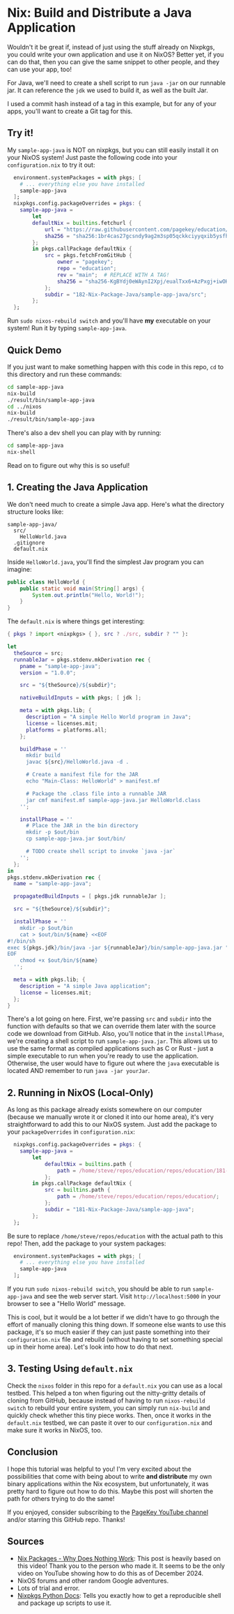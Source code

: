 # Nix: Build and Distribute a Java Application

Wouldn't it be great if, instead of just using the stuff already on Nixpkgs, you could write your own application and use it on NixOS? Better yet, if you can do that, then you can give the same snippet to other people, and they can use your app, too!

For Java, we'll need to create a shell script to run `java -jar` on our runnable jar. It can reference the `jdk` we used to build it, as well as the built Jar.

I used a commit hash instead of a tag in this example, but for any of your apps, you'll want to create a Git tag for this.

## Try it!

My `sample-app-java` is NOT on nixpkgs, but you can still easily install it on your NixOS system! Just paste the following code into your `configuration.nix` to try it out:

```nix
  environment.systemPackages = with pkgs; [
    # ... everything else you have installed
    sample-app-java
  ];
  nixpkgs.config.packageOverrides = pkgs: {
    sample-app-java = 
        let
        defaultNix = builtins.fetchurl {
            url = "https://raw.githubusercontent.com/pagekey/education/refs/heads/main/182-Nix-Package-Java/sample-app-java/default.nix";
            sha256 = "sha256:1br4cas27gcsndy9ag2m3sp05qckkciyyqxib5ysfhlav5kspj8l";
        };
        in pkgs.callPackage defaultNix {
            src = pkgs.fetchFromGitHub {
                owner = "pagekey";
                repo = "education";
                rev = "main";  # REPLACE WITH A TAG!
                sha256 = "sha256-KgBYdj0eWAynI2Xpj/eualTxx6+AzPxgj+iwOHQwIKE=";
            };
            subdir = "182-Nix-Package-Java/sample-app-java/src";
        };
  };
```

Run `sudo nixos-rebuild switch` and you'll have **my** executable on your system! Run it by typing `sample-app-java`.


## Quick Demo

If you just want to make something happen with this code in this repo, `cd` to this directory and run these commands:

```bash
cd sample-app-java
nix-build
./result/bin/sample-app-java
cd ../nixos
nix-build
./result/bin/sample-app-java
```

There's also a dev shell you can play with by running:

```bash
cd sample-app-java
nix-shell
```

Read on to figure out why this is so useful!

## 1. Creating the Java Application

We don't need much to create a simple Java app. Here's what the directory structure looks like:

```
sample-app-java/
  src/
    HelloWorld.java
  .gitignore
  default.nix
```

Inside `HelloWorld.java`, you'll find the simplest Jav program you can imagine:

```java
public class HelloWorld {
    public static void main(String[] args) {
        System.out.println("Hello, World!");
    }
}
```

The `default.nix` is where things get interesting:

```nix
{ pkgs ? import <nixpkgs> { }, src ? ./src, subdir ? "" }:

let
  theSource = src;
  runnableJar = pkgs.stdenv.mkDerivation rec {
    pname = "sample-app-java";
    version = "1.0.0";

    src = "${theSource}/${subdir}";

    nativeBuildInputs = with pkgs; [ jdk ];

    meta = with pkgs.lib; {
      description = "A simple Hello World program in Java";
      license = licenses.mit;
      platforms = platforms.all;
    };

    buildPhase = ''
      mkdir build
      javac ${src}/HelloWorld.java -d .

      # Create a manifest file for the JAR
      echo "Main-Class: HelloWorld" > manifest.mf

      # Package the .class file into a runnable JAR
      jar cmf manifest.mf sample-app-java.jar HelloWorld.class
    '';

    installPhase = ''
      # Place the JAR in the bin directory
      mkdir -p $out/bin
      cp sample-app-java.jar $out/bin/

      # TODO create shell script to invoke `java -jar`
    '';
  };
in
pkgs.stdenv.mkDerivation rec {
  name = "sample-app-java";

  propagatedBuildInputs = [ pkgs.jdk runnableJar ];

  src = "${theSource}/${subdir}";

  installPhase = ''
    mkdir -p $out/bin
    cat > $out/bin/${name} <<EOF
#!/bin/sh
exec ${pkgs.jdk}/bin/java -jar ${runnableJar}/bin/sample-app-java.jar "\$@"
EOF
    chmod +x $out/bin/${name}
  '';

  meta = with pkgs.lib; {
    description = "A simple Java application";
    license = licenses.mit;
  };
}
```

There's a lot going on here. First, we're passing `src` and `subdir` into the function with defaults so that we can override them later with the source code we download from GitHub. Also, you'll notice that in the `installPhase`, we're creating a shell script to run `sample-app-java.jar`. This allows us to use the same format as compiled applications such as C or Rust - just a simple executable to run when you're ready to use the application. Otherwise, the user would have to figure out where the `java` executable is located AND remember to run `java -jar yourJar`.


## 2. Running in NixOS (Local-Only)

As long as this package already exists somewhere on our computer (because we manually wrote it or cloned it into our home area), it's very straightforward to add this to our NixOS system. Just add the package to your `packageOverrides` in `configuration.nix`:

```nix
  nixpkgs.config.packageOverrides = pkgs: {
    sample-app-java = 
        let
            defaultNix = builtins.path {
                path = /home/steve/repos/education/repos/education/181-Nix-Package-Java/sample-app-java/;
            };
        in pkgs.callPackage defaultNix {
            src = builtins.path {
                path = /home/steve/repos/education/repos/education/;
            };
            subdir = "181-Nix-Package-Java/sample-app-java";
        };
  };
```

Be sure to replace `/home/steve/repos/education` with the actual path to this repo! Then, add the package to your system packages:

```nix
  environment.systemPackages = with pkgs; [
    # ... everything else you have installed
    sample-app-java
  ];
```

If you run `sudo nixos-rebuild switch`, you should be able to run `sample-app-java` and see the web server start. Visit `http://localhost:5000` in your browser to see a "Hello World" message.

This is cool, but it would be a lot better if we didn't have to go through the effort of manually cloning this thing down. If someone else wants to use this package, it's so much easier if they can just paste something into their `configuration.nix` file and rebuild (without having to set something special up in their home area). Let's look into how to do that next.


## 3. Testing Using `default.nix`

Check the `nixos` folder in this repo for a `default.nix` you can use as a local testbed. This helped a ton when figuring out the nitty-gritty details of cloning from GitHub, because instead of having to run `nixos-rebuild switch` to rebuild your entire system, you can simply run `nix-build` and quickly check whether this tiny piece works. Then, once it works in the `default.nix` testbed, we can paste it over to our `configuration.nix` and make sure it works in NixOS, too.


## Conclusion

I hope this tutorial was helpful to you! I'm very excited about the possibilities that come with being about to write **and distribute** my own binary applications within the Nix ecosystem, but unfortunately, it was pretty hard to figure out how to do this. Maybe this post will shorten the path for others trying to do the same!

If you enjoyed, consider subscribing to the [PageKey YouTube channel](https://youtube.com/@PageKey) and/or starring this GitHub repo. Thanks!


## Sources

- [Nix Packages - Why Does Nothing Work](https://www.youtube.com/watch?v=CqFcl4BmbN4): This post is heavily based on this video! Thank you to the person who made it. It seems to be the only video on YouTube showing how to do this as of December 2024.
- NixOS forums and other random Google adventures.
- Lots of trial and error.
- [Nixpkgs Python Docs](https://github.com/NixOS/nixpkgs/blob/master/doc/languages-frameworks/python.section.md#running-python-scripts-and-using-nix-shell-as-shebang-running-python-scripts-and-using-nix-shell-as-shebang): Tells you exactly how to get a reproducible shell and package up scripts to use it.
